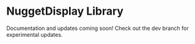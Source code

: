 # NuggetDisplay Library

Documentation and updates coming soon!
Check out the dev branch for experimental updates.
